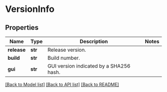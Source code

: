 # VersionInfo

## Properties
Name | Type | Description | Notes
------------ | ------------- | ------------- | -------------
**release** | **str** | Release version. | 
**build** | **str** | Build number. | 
**gui** | **str** | GUI version indicated by a SHA256 hash. | 

[[Back to Model list]](../README.md#documentation-for-models) [[Back to API list]](../README.md#documentation-for-api-endpoints) [[Back to README]](../README.md)


